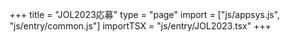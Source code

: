 +++
title = "JOL2023応募"
type = "page"
import = ["js/appsys.js", "js/entry/common.js"]
importTSX = "js/entry/JOL2023.tsx"
+++

<!-- id が react の div 要素を用意する -->
<div id="react"></div>
